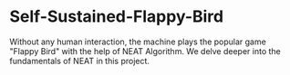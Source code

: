# Self-Sustained-Flappy-Bird
Without any human interaction, the machine plays the popular game "Flappy Bird" with the help of NEAT Algorithm. We delve deeper into the fundamentals of NEAT in this project.
